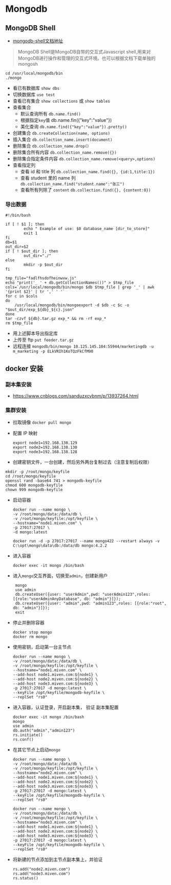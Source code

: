 # Mongodb
## MongoDB Shell
- [mongodb-shell文档地址](https://docs.mongodb.com/mongodb-shell/)
> MongoDB Shell是MongoDB自带的交互式Javascript shell,用来对MongoDB进行操作和管理的交互式环境。也可以根据文档下载单独的 mongosh

```shell script
cd /usr/local/mongodb/bin
./mongo
```
- 看已有数据库 `show dbs`
- 切换数据库 `use test`
- 查看已有集合 `show collections` 或 `show tables`
- 查看集合 
  + 默认查询所有 `db.name.find()`
  + 根据指定`key`值 db.name.fin({"key":"value"})
  + 美化查询 `db.name.find({"key":"value"}).pretty()`
- 创建集合 `db.createCollection(name, options)`
- 插入集合 `db.collection_name.insert(document)`
- 删除集合 `db.collection_name.drop(）`
- 删除集合所有内容 `db.collection_name.remove({})`
- 删除集合指定条件内容 `db.collection_name.remove(<query>,options)`
- 查看指定列 
  + 查看 id 和 title 列 `db.collection_name.find({}, {id:1,title:1})`
  + 查看 student 里的 name 列 `db.collection_name.find("student.name":"张三")`
  + 查看所有列除了 `content` `db.collection.find({}, {content:0})`

### 导出数据

```shell
#!/bin/bash

if [ ! $1 ]; then
        echo " Example of use: $0 database_name [dir_to_store]"
        exit 1
fi
db=$1
out_dir=$2
if [ ! $out_dir ]; then
        out_dir="./"
else
        mkdir -p $out_dir
fi

tmp_file="fadlfhsdofheinwvw.js"
echo "print('_ ' + db.getCollectionNames())" > $tmp_file
cols=`/usr/local/mongodb/bin/mongo $db $tmp_file | grep '_' | awk '{print $2}' | tr ',' ' '`
for c in $cols
do
    /usr/local/mongodb/bin/mongoexport -d $db -c $c -o "$out_dir/exp_${db}_${c}.json"
done
tar -czvf ${db}.tar.gz exp_* && rm -rf exp_*
rm $tmp_file
```



- 用上述脚本导出指定库	
- 上传至 ftp `put feeder.tar.gz`
- 远程连接 `mongodb/bin/mongo 10.125.145.104:55944/marketingdb -u m_marketing -p ELkVRIh1KoTQzFkCfM90`



## docker 安装
### 副本集安装
- https://www.cnblogs.com/sanduzxcvbnm/p/13937264.html

### 集群安装
 - 拉取镜像 `docker pull mongo`

 - 配置 IP 映射

   ```shell
   export node1=192.168.138.129
   export node2=192.168.138.130
   export node3=192.168.138.128
   ```

-  创建密钥文件，一台创建，然后另外两台复制过去（注意复制后权限）

  ```shell
  mkdir -p /root/mongo/keyfile
  cd /root/mongo/keyfile
  openssl rand -base64 741 > mongodb-keyfile
  chmod 600 mongodb-keyfile
  chown 999 mongodb-keyfile
  ```

- 启动容器

  ```shell
  docker run --name mongo \
  -v /root/mongo/data:/data/db \
  -v /root/mongo/keyfile:/opt/keyfile \
  --hostname="node1.miven.com" \
  -p 27017:27017 \
  -d mongo:latest
  ```
  
  ```shell
  docker run -d -p 27017:27017 --name mongo422 --restart always -v C:\opt\mongo\data\db:/data/db mongo:4.2.2
  ```

- 进入容器

  ```shell
  docker exec -it mongo /bin/bash
  ```

- 进入`mongo`交互界面，切换至`admin`，创建新用户

  ```shell
   mongo
   use admin
   db.createUser({user: "userAdmin",pwd: "userAdmin123",roles: [{role:"userAdminAnyDatabase", db: "admin"}]});
   db.createUser({user: "admin",pwd: "admin123",roles: [{role:"root", db: "admin"}]});
   exit
  ```

- 停止并删除容器

  ```shell
  docker stop mongo
  docker rm mongo
  ```

- 使用密钥，启动第一台主节点

  ```shell
  docker run --name mongo \
  -v /root/mongo/data:/data/db \
  -v /root/mongo/keyfile:/opt/keyfile \
  --hostname="node1.miven.com" \
  --add-host node1.miven.com:${node1} \
  --add-host node2.miven.com:${node2} \
  --add-host node3.miven.com:${node3} \
  -p 27017:27017 -d mongo:latest \
  --keyFile /opt/keyfile/mongodb-keyfile \
  --replSet "rs0"
  ```

- 进入容器，认证登录，开启副本集， 验证 副本集配置

  ```shell
  docker exec -it mongo /bin/bash
  mongo
  use admin
  db.auth("admin","admin123")
  rs.initiate()
  rs.conf()
  ```

- 在其它节点上启动`mongo`

  ```shell
  docker run --name mongo \
  -v /root/mongo/data:/data/db \
  -v /root/mongo/keyfile:/opt/keyfile \
  --hostname="node2.miven.com" \
  --add-host node1.miven.com:${node1} \
  --add-host node2.miven.com:${node2} \
  --add-host node3.miven.com:${node3} \
  -p 27017:27017 -d mongo:latest \
  --keyFile /opt/keyfile/mongodb-keyfile \
  --replSet "rs0"
  
  docker run --name mongo \
  -v /root/mongo/data:/data/db \
  -v /root/mongo/keyfile:/opt/keyfile \
  --hostname="node3.miven.com" \
  --add-host node1.miven.com:${node1} \
  --add-host node2.miven.com:${node2} \
  --add-host node3.miven.com:${node3} \
  -p 27017:27017 -d mongo:latest \
  --keyFile /opt/keyfile/mongodb-keyfile \
  --replSet "rs0"
  ```

- 将新建的节点添加到主节点副本集上，并验证

  ```shell
  rs.add("node2.miven.com")
  rs.add("node3.miven.com")
  rs.status()
  ```

  

